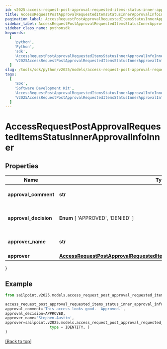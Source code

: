 ```yaml
---
id: v2025-access-request-post-approval-requested-items-status-inner-approval-info-inner
title: AccessRequestPostApprovalRequestedItemsStatusInnerApprovalInfoInner
pagination_label: AccessRequestPostApprovalRequestedItemsStatusInnerApprovalInfoInner
sidebar_label: AccessRequestPostApprovalRequestedItemsStatusInnerApprovalInfoInner
sidebar_class_name: pythonsdk
keywords:
  [
    'python',
    'Python',
    'sdk',
    'AccessRequestPostApprovalRequestedItemsStatusInnerApprovalInfoInner',
    'V2025AccessRequestPostApprovalRequestedItemsStatusInnerApprovalInfoInner',
  ]
slug: /tools/sdk/python/v2025/models/access-request-post-approval-requested-items-status-inner-approval-info-inner
tags:
  [
    'SDK',
    'Software Development Kit',
    'AccessRequestPostApprovalRequestedItemsStatusInnerApprovalInfoInner',
    'V2025AccessRequestPostApprovalRequestedItemsStatusInnerApprovalInfoInner',
  ]
---
```


# AccessRequestPostApprovalRequestedItemsStatusInnerApprovalInfoInner

## Properties

| Name | Type | Description | Notes |
| --- | --- | --- | --- |
| **approval_comment** | **str** | A comment left by the approver. | [optional] |
| **approval_decision** | **Enum** [ 'APPROVED', 'DENIED' ] | The final decision of the approver. | [required] |
| **approver_name** | **str** | The name of the approver | [required] |
| **approver** | [**AccessRequestPostApprovalRequestedItemsStatusInnerApprovalInfoInnerApprover**](access-request-post-approval-requested-items-status-inner-approval-info-inner-approver) |  | [required] |

}

## Example

```python
from sailpoint.v2025.models.access_request_post_approval_requested_items_status_inner_approval_info_inner import AccessRequestPostApprovalRequestedItemsStatusInnerApprovalInfoInner

access_request_post_approval_requested_items_status_inner_approval_info_inner = AccessRequestPostApprovalRequestedItemsStatusInnerApprovalInfoInner(
approval_comment='This access looks good.  Approved.',
approval_decision=APPROVED,
approver_name='Stephen.Austin',
approver=sailpoint.v2025.models.access_request_post_approval_requested_items_status_inner_approval_info_inner_approver.AccessRequestPostApproval_requestedItemsStatus_inner_approvalInfo_inner_approver(
                    type = IDENTITY, )
)

```

[[Back to top]](#)
